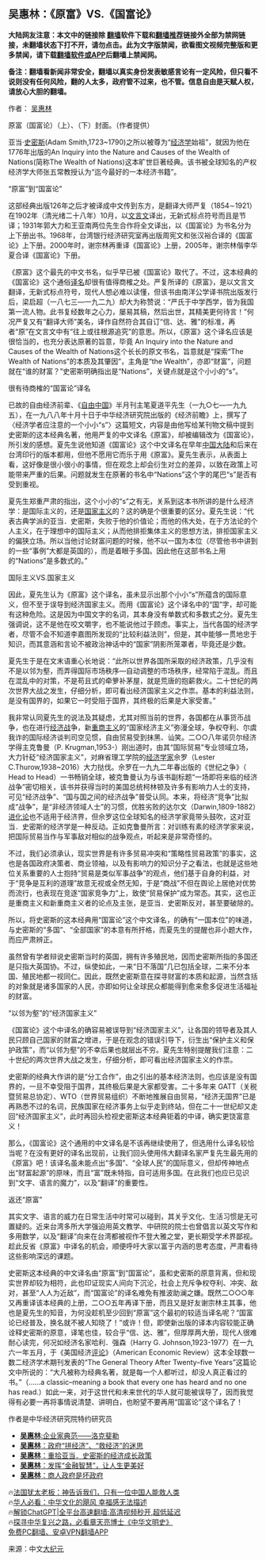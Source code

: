  <!-- 面包屑导航 --> <h2>吴惠林：《原富》VS.《国富论》</h2> <p class="notice"><b>大陆网友注意：本文中的链接除 <a href="https://github.com/bannedbook/fanqiang" >翻墙</a>软件下载和<a href="https://github.com/killgcd/justmysocks/blob/master/README.md">翻墙推荐</a>链接外全部为禁网链接，未翻墙状态下打不开，请勿点击。此为文字版禁闻，欲看图文视频完整版和更多禁闻，请下载<a href="https://github.com/bannedbook/fanqiang">翻墙软件或APP</a>后翻墙上禁闻网。</p><p>备注：翻墙看新闻非常安全，翻墙以真实身份发表敏感言论有一定风险，但只看不说则没有任何风险，翻的人太多，政府管不过来，也不管。信息自由是天赋人权，请放心大胆的翻墙。</b></p>  <div class="entry"> <p>作者： <a href="https://www.bannedbook.org/bnews/tag/%e5%90%b4%e6%83%a0%e6%9e%97/" class="st_tag internal_tag" rel="tag" title="标签 吴惠林 下的日志">吴惠林</a></p> <p id="conimg">原富（国富论）（上）、（下）封面。（作者提供）</p> <p>亚当·<a href="https://www.bannedbook.org/bnews/tag/%E5%8F%B2%E5%AF%86%E6%96%AF/" class="st_tag internal_tag" rel="tag" title="标签 史密斯 下的日志">史密斯</a>(Adam Smith,1723~1790)之所以被尊为“<a href="https://www.bannedbook.org/bnews/tag/%E7%BB%8F%E6%B5%8E%E5%AD%A6/" class="st_tag internal_tag" rel="tag" title="标签 经济学 下的日志">经济学</a>始祖”，就因为他在1776年出版的An Inquiry into the Nature and Causes of the Wealth of Nations(简称The Wealth of Nations)这本旷世巨著经典。该书被全球知名的产权经济学大师张五常教授认为“迄今最好的一本经济书籍”。</p> <p>“原富”到“国富论”</p> <p>这部经典出版126年之后才被译成中文传到东方，是翻译大师严复（1854∼1921）在1902年（清光绪二十八年）10月，以<a href="https://www.bannedbook.org/bnews/tag/%E6%96%87%E8%A8%80%E6%96%87/" class="st_tag internal_tag" rel="tag" title="标签 文言文 下的日志">文言文</a>译出，无新式标点符号而且是节译；1931年郭大力和王亚南两位先生合作将全文译出，以《国富论》为书名分为上下册出书。1968年，台湾银行经济研究室再出版周宪文和张汉裕合译的《国富论》上下册。2000年时，谢宗林再重译《国富论》上册，2005年，谢宗林偕李华夏合译《国富论》下册。</p> <p>《原富》这个最先的中文书名，似乎早已被《国富论》取代了。不过，这本经典的《国富论》这个通俗<a href="https://www.bannedbook.org/bnews/tag/%E8%AF%91%E5%90%8D/" class="st_tag internal_tag" rel="tag" title="标签 译名 下的日志">译名</a>却很有值得商榷之处。严复所译的《原富》，是以文言文翻译，无新式标点符号，现代人想必难以读懂，但该书由南洋公学译书院出版发行后，梁启超（一八七三—一九二九）却大为称赞说：“严氏于中学西学，皆为我国第一流人物。此书复经数年之心力，屡易其稿，然后出世，其精美更何待言！”何况严复又有“翻译大师”美名，译作自然符合其自订“信、达、雅”的标准，再者“原”在文言文中有“往上或往根源追究”的意思。所以，《原富》这个译名应该是很恰当的，也充分表达原著的旨意，毕竟 An Inquiry into the Nature and Causes of the Wealth of Nations这个长长的原文书名，旨意就是“探索“The Wealth of Nations”的本质及其肇因”，主角是“the Wealth”，亦即“财富”，问题就在“谁的财富？”史密斯明确指出是“Nations”，关键点就是这个小小的“s”。</p> <p>很有待商榷的“国富论”译名</p> <p>已故的自由经济前辈、《<span class='wp_keywordlink'><a href="https://www.bannedbook.org/forum19/" title="自由中国" target="_blank">自由中国</a></span>》半月刊主笔夏道平先生（一九○七—一九九五），在一九八八年十月十日于中华经济研究院出版的《经济前瞻》上，撰写了〈经济学者应注意的一个小小“s”〉这篇短文，内容是由他写给某刊物文稿中提到史密斯的这本经典名著，他用严复的中文译名《原富》，却被编辑改为《国富论》，所引发的感想。夏先生说他知道《国富论》这个中文译名在早年<span class='wp_keywordlink_affiliate'><a href="https://www.bannedbook.org/" title="中国" target="_blank">中国</a></span><span class='wp_keywordlink_affiliate'><a href="https://www.bannedbook.org/" title="大陆" target="_blank">大陆</a></span>和后来在台湾印行的版本都用，但他不愿用它而乐于用《原富》。夏先生表示，从表面上看，这好像是很小很小的事情，但在观念上却会衍生对立的差异，以致在政策上可能带来严重的后果。问题就发生在原著的书名中“Nations”这个字的尾巴“s”是否有受到重视。</p> <p>夏先生郑重严肃的指出，这个小小的“s”之有无，关系到这本书所讲的是什么经济学：是国际主义的，还是<a href="https://www.bannedbook.org/bnews/tag/%E5%9B%BD%E5%AE%B6%E4%B8%BB%E4%B9%89/" class="st_tag internal_tag" rel="tag" title="标签 国家主义 下的日志">国家主义</a>的？这的确是个很重要的区分。夏先生说：“代表古典学派的亚当．史密斯，失败于他的价值论；而他的伟大处，在于方法论的个人主义，在于理想中的国际主义；从而他排拒集体主义的思想方法，排拒国家主义的偏狭立场。所以当他讨论财富问题的时候，他不以一国为本位（尽管他书中讲到的一些“事例”大都是英国的），而是着眼于多国。因此他在这部书名上用的“Nations”是多数式的。”</p> <p>国际主义VS.国家主义</p> <p>因此，夏先生认为《原富》这个译名，虽未显示出那个小小“s”所蕴含的国际意义，但不至于误导到经济国家主义。而用《国富论》这个译名中的“国”字，却可能有这种危险。这是因为中国文字的名词，其本身没有单数式和多数式之分。夏先生强调说，这不是他在咬文嚼字，也不能说他过于顾虑。事实上，当代各国的经济学者，尽管不会不知道李嘉图所发现的“比较利益法则”，但是，其中能够一贯地忠于知识，而其意涵和言论不被政治神话中的“国家”阴影所笼罩者，毕竟还是少数。</p> <p>夏先生于是在文末语重心长地说：“此所以世界各国所采取的经济政策，几乎没有不是以邻为壑，而弄得国际市场秩序—自动调整的市场秩序，经常陷于混乱。而且在混乱中的对策，不是苟且式的牵箩补茅屋，就是荒唐的抱薪救火。二十世纪的两次世界大战之发生，仔细分析，即可看出经济国家主义之作祟。基本的利益法则，是没有国界的，如果它一时受阻于国界，其终极的后果是大家受害。”</p>  <p>我非常认同夏先生的说法及其疑虑，尤其对照当前的世界，各国都在从事货币战争，也在进行<a href="https://www.bannedbook.org/bnews/tag/%e7%bb%8f%e6%b5%8e%e6%88%98/" class="st_tag internal_tag" rel="tag" title="标签 经济战 下的日志">经济战</a>争，新<a href="https://www.bannedbook.org/bnews/tag/%E9%87%8D%E5%95%86%E4%B8%BB%E4%B9%89/" class="st_tag internal_tag" rel="tag" title="标签 重商主义 下的日志">重商主义</a>的“国家经济主义”弥漫全球，争权夺利、尔虞我诈的国际经济谈判司空见惯，自由贸易受到抹黑、讪笑。二○○八年诺贝尔经济学得主克鲁曼（P. Krugman,1953-）刚出道时，由其“国际贸易”专业领域立场，大力针砭“经济国家主义”，对麻省理工学院的<a href="https://www.bannedbook.org/bnews/tag/%E7%BB%8F%E6%B5%8E%E5%AD%A6%E5%AE%B6/" class="st_tag internal_tag" rel="tag" title="标签 经济学家 下的日志">经济学家</a>佘罗（Lester C.Thurow,1938~2016）大力挞伐。佘罗在一九九二年春出版的《世纪之争》（ Head to Head）一书畅销全球，被克鲁曼认为与该书副标题“一场即将来临的经济战争”密切相关，该书并获得当时的美国总统柯林顿及许多有影响力人士的支持，可见“经济战争”、“国与国之间的经济战争”普受认同。本来，将经济“竞争”比拟成“战争”，是“非经济领域人士”的习惯，优胜劣败的达尔文（Darwin,1809-1882）<span class='wp_keywordlink'><a href="https://www.bannedbook.org/forum3/topic60.html" title="进化论--魔王的圣经" target="_blank">进化论</a></span>也不适用于经济界，但佘罗这位全球知名的经济学家竟带头鼓吹，这对亚当．史密斯的经济学是一种反动。正如克鲁曼所言：对训练有素的经济学家来说，把国际贸易当作与军事敌对相似的战争观点，听起来是非常奇怪的。</p> <p>不过，我们必须承认，现实世界是有许多贸易冲突和“策略性贸易政策”的事实，这也是各国政府决策者、商业领袖，以及有影响力的知识分子之看法，也就是这些地位关系重要的人士抱持“贸易是类似军事战争”的观点，他们基于自身的利益，对于“竞争是互利的道理”故意无视或全然无知，于是“商战”不但在舆论上居绝对优势而流行，也表现在竞逐“国家竞争力”上，致使“贸易保护”成为常态。其实，这也正是重商主义和新重商主义者的论点及主张，是亚当．史密斯反对，甚至要破除的。</p> <p>所以，将史密斯的这本经典用“国富论”这个中文译名，的确有“一国本位”的味道，与史密斯的“多国”、“全部国家”的本意有所扞格，而夏先生的提醒也非小题大作，而应严肃辨正。</p> <p>虽然曾有学者辩说史密斯当时的英国，拥有许多殖民地，因而史密斯所指的多国还是只指大英国协。不过，纵使如此，一来“日不落国”几已包括全球，二来不分本国、殖民地都一视同仁。因此，既然史密斯意在探寻财富的本质和起源，当然含括的对象就是诸多国家的人民，亦即如何让全球民众都能得到愈来愈多促进生活福祉的财富。</p> <p>“以邻为壑”的“经济国家主义”</p> <p>《国富论》这个中译名的确容易被误导到“经济国家主义”，让各国的领导者及其人民只顾自己国家的财富之增进，于是在观念的错误引导下，衍生出“保护主义和保护政策”，而“以邻为壑”的不幸后果也就层出不穷。夏先生特别提醒我们注意：二十世纪的两次世界大战之发生，仔细分析，即可看出经济国家主义的作祟。</p>  <p>史密斯的经典大作讲的是“分工合作”，由之引出的基本经济法则，也应该是没有国界的，一旦不幸受阻于国界，其终极后果是大家都受害。二十多年来 GATT（关税暨贸易总协定）、WTO（世界贸易组织）不断地推展自由贸易，“经济无国界”已是再熟悉不过的名词，民族国家在经济事务上似乎走到终站，但在二十一世纪却又走回“经济国家主义”，此时再回头检视史密斯这本经典钜着的中译，确实更饶富意义！</p> <p>那么，《国富论》这个通用的中文译名是不该再继续使用了，但选用什么译名较恰当呢？在没有更好的译名出现前，让我们回头使用伟大翻译名家严复先生最先用的《原富》吧！该译名虽未能点出“多国”、“全球人民”的国际意义，但却传神地点出“财富起源”的原味，而且“富”既未特指，自可适用多国。在此我们也应已见识到“文字、语言的魔力”，以及“翻译”的重要性。</p> <p>返还“原富”</p> <p>其实文字、语言的威力在日常生活中时常可以碰到，其关乎文化、生活习惯是无可置疑的。近来台湾多所大学强迫用英文教学、中研院的院士也曾倡言以英文写作和多用数学，以及“翻译”向来在台湾都被视作不登大雅之堂，更长期受学术界鄙视。趁此反省《原富》中译名的机会，顺便呼吁大家以富于内涵的思考态度，严肃看待这些影响深远的课题。</p> <p>史密斯这本经典的中文译名由“原富”到“国富论”，虽和史密斯的原意背离，但和现实世界却较为相符，此也印证现实人间向下沉沦，社会上充斥争权夺利、冲突、敌对，甚至“人人为近敌”，而“国富论”的译名难免有推波助澜之嫌。既然二○○○年又再重译该本经典的上册，二○○五年再译下册，而且又是好友谢宗林主其事，他也是夏先生的知音，为何没趁机至少回到“原富”这个最初的较适当译名呢？“国富论已经普及，换名就不被人知晓了！”或许！但，即使新出版的译本内容较能正确诠释史密斯的原意，译笔也佳，较合乎“信、达、雅”，但厚厚两大册，现代人很难耐心读完，何况如经济名家哈利．强森（Harry G. Johnson,1923-1977）在一九六一年五月，于《美国经济<span class='wp_keywordlink_affiliate'><a href="https://www.bannedbook.org/bnews/comments/" title="新闻评论" target="_blank">评论</a></span>》（American Economic Review）这本全球数一数二经济学术期刊发表的“The General Theory After Twenty–five Years”这篇论文中所说的：“大凡被称为经典名著，就是每一个人都听过，却没人真正看过的书。”（……a classic–meaning a book that every one has heard and no one has read.）如此一来，对于这世代和未来世代的华人就可能被误导了，因而我觉得有必要一再将事情说清楚、讲明白，也盼望不要再用“国富论”这个译名了！</p> <p>作者是中华经济研究院特约研究员</p>  <!--<div id="taboola-mid-1"></div>--><ul class='op-related-articles' title='相关阅读'> <li><a href='https://www.bannedbook.org/bnews/comments/20230716/1908458.html' target='_blank'><b>吴惠林</b>:企业家典范——洛克斐勒</a></li> <li><a href='https://www.bannedbook.org/bnews/comments/20230713/1907351.html' target='_blank'><b>吴惠林</b>：政府“拼经济”、“救经济”的迷思</a></li> <li><a href='https://www.bannedbook.org/bnews/comments/20230628/1901586.html' target='_blank'><b>吴惠林</b>：重拾亚当．史密斯的经济成长政策</a></li> <li><a href='https://www.bannedbook.org/bnews/comments/20230604/1892572.html' target='_blank'><b>吴惠林</b>：发挥“金融智慧”，让人生更美好</a></li> <li><a href='https://www.bannedbook.org/bnews/comments/20230524/1887877.html' target='_blank'><b>吴惠林</b>：商人政府是坏政府</a></li> </ul> <p class="texttj"> 🔥<a href="https://www.bannedbook.org/bnews/ssgc/20230219/1850782.html" target="_blank">法国犹太老板：神告诉我们，只有一位中国人能救人类</a><br/> 🔥<a href="https://www.bannedbook.org/bnews/comments/20220220/1694796.html" target="_blank">华人必看：中华文化的飓风 幸福感无法描述</a><br/> 🔥<a href="https://github.com/bannedbook/fanqiang/wiki/V2ray%E6%9C%BA%E5%9C%BA" target="_blank">解锁ChatGPT|全平台高速翻墙:高清视频秒开,超低延迟</a><br/> 🔥<a href="https://www.bannedbook.org/bnews/comments/20220808/1768773.html" target="_blank">探寻中华复兴之路，必看章天亮博士《中华文明史》</a><br/> <a href="https://github.com/bannedbook/fanqiang/wiki/%E7%A6%81%E9%97%BB%E7%BD%91%E5%AE%89%E5%8D%93%E7%BF%BB%E5%A2%99%E6%96%B0%E9%97%BBAPP" target="_blank">免费PC翻墙、安卓VPN翻墙APP</a><br/> </p><p class="src-info">来源：中文<span class='wp_keywordlink_affiliate'><a href="http://www.epochtimes.com/" title="大纪元" target="_blank">大纪元</a></span> </p><a name='sharetosocial'></a> <div style="margin-bottom:5px;padding-bottom:5px;clear:both"> <div id="archive-pix-1" class="banner-ads"> <!-- AuctionX Display platform tag START --> <div id="27602x728x90x621x_ADSLOT1" clicktrack="%%CLICK_URL_ESC%%"></div>  <!-- AuctionX Display platform tag END --> </div> <div id="archive-pix-2" class="banner-ads"> <!-- AuctionX Display platform tag START --> <div id="27556x300x250x621x_ADSLOT1" clicktrack="%%CLICK_URL_ESC%%" style="margin:0 auto;text-align:center"></div>  <!-- AuctionX Display platform tag END --> </div> </div>  <div id="archive-pix-1" class="banner-ads"> <!-- AuctionX Display platform tag START --> <div id="27603x728x90x621x_ADSLOT1" clicktrack="%%CLICK_URL_ESC%%"></div>  <!-- AuctionX Display platform tag END --> </div> </div><!--END ENTRY--> 